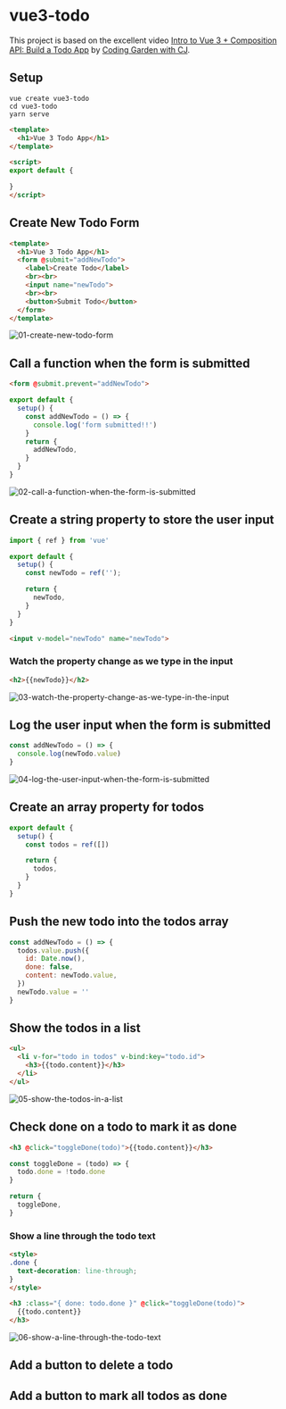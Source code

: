 # vue3-todo

This project is based on the excellent video [Intro to Vue 3 + Composition API: Build a Todo App](https://www.youtube.com/watch?v=rncY1tlWShM) by [Coding Garden with CJ](https://www.youtube.com/channel/UCLNgu_OupwoeESgtab33CCw).

## Setup

```
vue create vue3-todo
cd vue3-todo
yarn serve
```

```html
<template>
  <h1>Vue 3 Todo App</h1>
</template>

<script>
export default {

}
</script>
```

## Create New Todo Form

```html
<template>
  <h1>Vue 3 Todo App</h1>
  <form @submit="addNewTodo">
    <label>Create Todo</label>
    <br><br>
    <input name="newTodo">
    <br><br>
    <button>Submit Todo</button>
  </form>
</template>
```

![01-create-new-todo-form](./assets/01-create-new-todo-form.jpg)

## Call a function when the form is submitted

```html
<form @submit.prevent="addNewTodo">
```

```javascript
export default {
  setup() {
    const addNewTodo = () => {
      console.log('form submitted!!')
    }
    return {
      addNewTodo,
    }
  }
}
```

![02-call-a-function-when-the-form-is-submitted](./assets/02-call-a-function-when-the-form-is-submitted.jpg)

## Create a string property to store the user input

```javascript
import { ref } from 'vue'

export default {
  setup() {
    const newTodo = ref('');

    return {
      newTodo,
    }
  }
}
```

```html
<input v-model="newTodo" name="newTodo">
```

### Watch the property change as we type in the input

```html
<h2>{{newTodo}}</h2>
```

![03-watch-the-property-change-as-we-type-in-the-input](./assets/03-watch-the-property-change-as-we-type-in-the-input.jpg)

## Log the user input when the form is submitted

```javascript
const addNewTodo = () => {
  console.log(newTodo.value)
}
```

![04-log-the-user-input-when-the-form-is-submitted](./assets/04-log-the-user-input-when-the-form-is-submitted.jpg)

## Create an array property for todos

```javascript
export default {
  setup() {
    const todos = ref([])

    return {
      todos,
    }
  }
}
```

## Push the new todo into the todos array

```javascript
const addNewTodo = () => {
  todos.value.push({
    id: Date.now(),
    done: false,
    content: newTodo.value,
  })
  newTodo.value = ''
}
```

## Show the todos in a list

```html
<ul>
  <li v-for="todo in todos" v-bind:key="todo.id">
    <h3>{{todo.content}}</h3>
  </li>
</ul>
```

![05-show-the-todos-in-a-list](./assets/05-show-the-todos-in-a-list.jpg)

## Check done on a todo to mark it as done

```html
<h3 @click="toggleDone(todo)">{{todo.content}}</h3>
```

```javascript
const toggleDone = (todo) => {
  todo.done = !todo.done
}

return {
  toggleDone,
}
```

### Show a line through the todo text

```html
<style>
.done {
  text-decoration: line-through;
}
</style>
```

```html
<h3 :class="{ done: todo.done }" @click="toggleDone(todo)">
  {{todo.content}}
</h3>
```

![06-show-a-line-through-the-todo-text](./assets/06-show-a-line-through-the-todo-text.jpg)

## Add a button to delete a todo

## Add a button to mark all todos as done